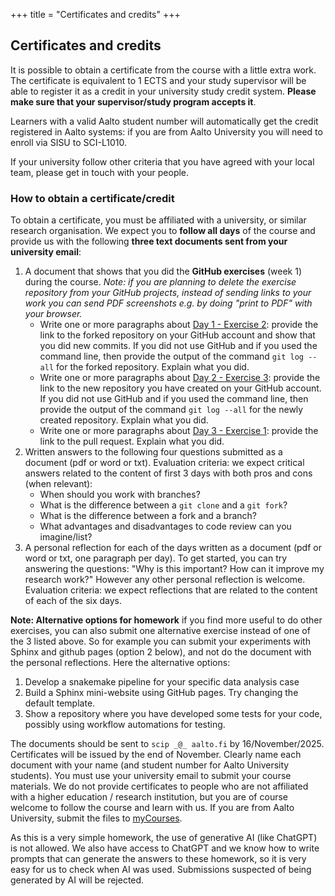 +++
title = "Certificates and credits"
+++

## Certificates and credits

It is possible to obtain a certificate from the course with a little extra
work.  The certificate is equivalent to 1 ECTS and your study supervisor will
be able to register it as a credit in your university study credit system.
**Please make sure that your supervisor/study program accepts it**.

Learners with a valid Aalto student number will automatically get the credit
registered in Aalto systems: if you are from Aalto University you will need to enroll via SISU to SCI-L1010. 

If your university follow other criteria that you have agreed with your local team, please get in touch with your people.

### How to obtain a certificate/credit

To obtain a certificate, you must be affiliated with a university, or similar
research organisation. We expect you to **follow all days** of the course and
provide us with the following **three text documents sent from your university email**:

1. A document that shows that you did the **GitHub exercises** (week 1) during the course. *Note: if you are planning to delete the exercise repository from your GitHub projects, instead of sending links to your work you can send PDF screenshots e.g. by doing "print to PDF" with your browser.*
   - Write one or more paragraphs about [Day 1 - Exercise 2](https://coderefinery.github.io/git-intro/commits/#exercise): provide the link to the forked repository on your GitHub account and show that you did new commits. If you did not use GitHub and if you used the command line, then provide the output of the command `git log --all` for the forked repository. Explain what you did. 
   - Write one or more paragraphs about [Day 2 - Exercise 3](https://coderefinery.github.io/git-intro/sharing/#exercise): provide the link to the new repository you have created on your GitHub account. If you did not use GitHub and if you used the command line, then provide the output of the command `git log --all` for the newly created repository. Explain what you did.
   - Write one or more paragraphs about [Day 3 - Exercise 1](https://coderefinery.github.io/git-collaborative/same-repository/#exercise): provide the link to the pull request. Explain what you did.
2. Written answers to the following four questions submitted as a document (pdf
   or word or txt). Evaluation criteria: we expect critical answers related to
   the content of first 3 days with both pros and cons (when relevant):
    - When should you work with branches?
    - What is the difference between a `git clone` and a `git fork`?
    - What is the difference between a fork and a branch?
    - What advantages and disadvantages to code review can you imagine/list?
3. A personal reflection for each of the days written as a document (pdf or
   word or txt, one paragraph per day). To get started, you can try answering
   the questions: "Why is this important? How can it improve my research work?"
   However any other personal reflection is welcome. Evaluation criteria: we
   expect reflections that are related to the content of each of the six days.

**Note: Alternative options for homework** if you find more useful to do other exercises, you can also submit one alternative exercise instead of one of the 3 listed above. So for example you can submit your experiments with Sphinx and github pages (option 2 below), and not do the document with the personal reflections. Here the alternative options:

1. Develop a snakemake pipeline for your specific data analysis case
2. Build a Sphinx mini-website using GitHub pages. Try changing the default template.
3. Show a repository where you have developed some tests for your code, possibly using workflow automations for testing.


The documents should be sent to `scip _@_ aalto.fi` by 16/November/2025. Certificates will be issued by the end of November. Clearly name each document with your name (and student number for Aalto University students). You must use your university email to submit your course materials. We do not provide certificates to people who are not affiliated with a higher education / research institution, but you are of course welcome to follow the course and learn with us. If you are from Aalto University, submit the files to [myCourses](https://mycourses.aalto.fi/course/section.php?id=275224). 

As this is a very simple homework, the use of generative AI (like ChatGPT) is not allowed. We also have access to ChatGPT and we know how to write prompts that can generate the answers to these homework, so it is very easy for us to check when AI was used. Submissions suspected of being generated by AI will be rejected.
